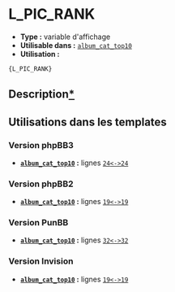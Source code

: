 # L_PIC_RANK
* __Type :__ variable d'affichage
* __Utilisable dans :__ [`album_cat_top10`](../tpl/album_cat_top10.md#readme)
* __Utilisation :__

```html
{L_PIC_RANK}
```

## Description[*](https://fa-tvars.appspot.com/var/L_PIC_RANK)
## Utilisations dans les templates

### Version phpBB3
* __[`album_cat_top10`](../tpl/album_cat_top10.md#readme) :__ lignes [`24`](../src/prosilver/album_cat_top10.tpl#L24)[`<->`](../src/prosilver/album_cat_top10.tpl#L24-L24)[`24`](../src/prosilver/album_cat_top10.tpl#L24)

### Version phpBB2
* __[`album_cat_top10`](../tpl/album_cat_top10.md#readme) :__ lignes [`19`](../src/subsilver/album_cat_top10.tpl#L19)[`<->`](../src/subsilver/album_cat_top10.tpl#L19-L19)[`19`](../src/subsilver/album_cat_top10.tpl#L19)

### Version PunBB
* __[`album_cat_top10`](../tpl/album_cat_top10.md#readme) :__ lignes [`32`](../src/punbb/album_cat_top10.tpl#L32)[`<->`](../src/punbb/album_cat_top10.tpl#L32-L32)[`32`](../src/punbb/album_cat_top10.tpl#L32)

### Version Invision
* __[`album_cat_top10`](../tpl/album_cat_top10.md#readme) :__ lignes [`19`](../src/invision/album_cat_top10.tpl#L19)[`<->`](../src/invision/album_cat_top10.tpl#L19-L19)[`19`](../src/invision/album_cat_top10.tpl#L19)

